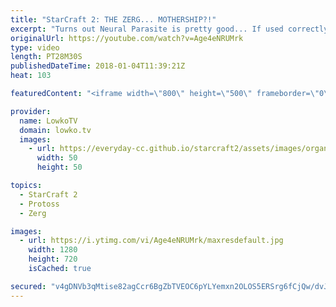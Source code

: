 ```yaml
---
title: "StarCraft 2: THE ZERG... MOTHERSHIP?!"
excerpt: "Turns out Neural Parasite is pretty good... If used correctly. Subscribe for more videos: http://lowko.tv/youtube Epic Zerg vs Protoss: https://goo.gl/qeUdf6  A very fun match of Gold League Zerg versus Protoss. In this game the Zerg player decides to go for a strategy that is a little uncommon. Eventually,"
originalUrl: https://youtube.com/watch?v=Age4eNRUMrk
type: video
length: PT28M30S
publishedDateTime: 2018-01-04T11:39:21Z
heat: 103

featuredContent: "<iframe width=\"800\" height=\"500\" frameborder=\"0\" src=\"https://www.youtube.com/embed/Age4eNRUMrk\" allow=\"accelerometer; autoplay; encrypted-media; gyroscope; picture-in-picture\" allowfullscreen></iframe>"

provider:
  name: LowkoTV
  domain: lowko.tv
  images:
    - url: https://everyday-cc.github.io/starcraft2/assets/images/organizations/lowko.tv-50x50.jpg
      width: 50
      height: 50

topics:
  - StarCraft 2
  - Protoss
  - Zerg

images:
  - url: https://i.ytimg.com/vi/Age4eNRUMrk/maxresdefault.jpg
    width: 1280
    height: 720
    isCached: true

secured: "v4gDNVb3qMtise82agCcr6BgZbTVEOC6pYLYemxn2OLOS5ERSrg6fCjQw/dvJ0YGFCvaML8eam6vbUaNCiZccFr87S7PHM/9kjc47pRmW5eGljkmyoUXRQMbxDPi2KaJESdBzgvp7NJRQj6xV/ZnLit7eRJAZAYtAEoLGHRZnPXOjacd/buKfm4F2eSf2e6FIWSv/jGVOhMBmA0umWFZoiqla+8eofBoWruH3lA3V75G2QDG81Gh9yrqLbYrQrbIItU78mByqKkNwNVeEU4+yWNY08CaIzWp95l1RMP4ku9ywbM1X9lu9HCNUgb7dgfAlx3L+fm7CDc4EZCDz6m8dCRGq8/8kuRN8b/wDBjL7O0ryk5XolHzKzp7VnJCLjJUEPykqPKSzgD9N61FgQg4uGV+McCGvIrPZ4wmRr/bW/11JL6m2j9cmI4srh8RYsjy;brEEFTMZD3IvjQgXQuafRw=="
---
```


